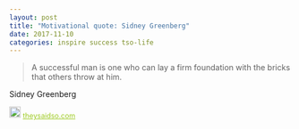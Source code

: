 ```yaml
---
layout: post
title: "Motivational quote: Sidney Greenberg"
date: 2017-11-10
categories: inspire success tso-life
---
```

> A successful man is one who can lay a firm foundation with the bricks that others throw at him.

Sidney Greenberg

<span style="z-index:50;font-size:0.9em;"><img src="https://theysaidso.com/branding/theysaidso.png" height="20" width="20" alt="theysaidso.com"/><a href="https://theysaidso.com" title="Powered by quotes from theysaidso.com" style="color: #9fcc25; margin-left: 4px; vertical-align: middle;">theysaidso.com</a></span>
